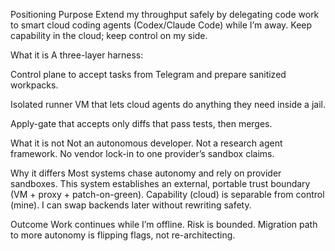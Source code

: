 Positioning
Purpose
Extend my throughput safely by delegating code work to smart cloud coding agents (Codex/Claude Code) while I’m away. Keep capability in the cloud; keep control on my side.

What it is
A three-layer harness:

Control plane to accept tasks from Telegram and prepare sanitized workpacks.

Isolated runner VM that lets cloud agents do anything they need inside a jail.

Apply-gate that accepts only diffs that pass tests, then merges.

What it is not
Not an autonomous developer. Not a research agent framework. No vendor lock-in to one provider’s sandbox claims.

Why it differs
Most systems chase autonomy and rely on provider sandboxes. This system establishes an external, portable trust boundary (VM + proxy + patch-on-green). Capability (cloud) is separable from control (mine). I can swap backends later without rewriting safety.

Outcome
Work continues while I’m offline. Risk is bounded. Migration path to more autonomy is flipping flags, not re-architecting.